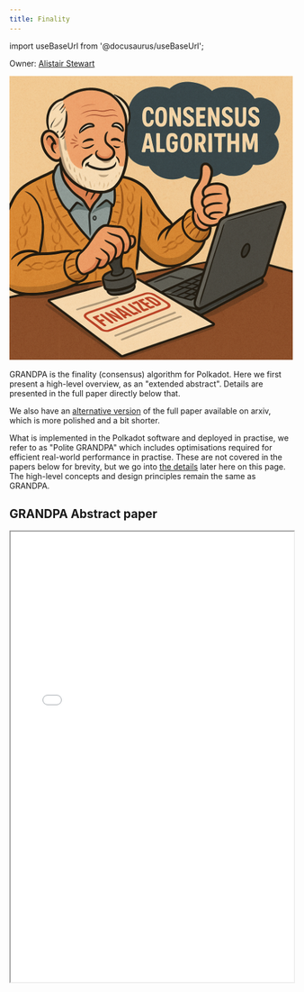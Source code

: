 ```yaml
---
title: Finality
---
```


import useBaseUrl from '@docusaurus/useBaseUrl';

Owner: [Alistair Stewart](/team_members/alistair.md)

![](Grandpa.png)

GRANDPA is the finality (consensus) algorithm for Polkadot. Here we first
present a high-level overview, as an "extended abstract". Details are presented
in the full paper directly below that.

We also have an [alternative version](https://arxiv.org/abs/2007.01560) of the
full paper available on arxiv, which is more polished and a bit shorter.

What is implemented in the Polkadot software and deployed in practise, we refer
to as "Polite GRANDPA" which includes optimisations required for efficient
real-world performance in practise. These are not covered in the papers below
for brevity, but we go into [the details](#polite-grandpa) later here on this
page. The high-level concepts and design principles remain the same as GRANDPA.

## GRANDPA Abstract paper
<iframe width="100%" height="800" src={useBaseUrl('/pdf/GRANDPAabstract.pdf')} />

## GRANDPA Full paper
<iframe width="100%" height="800" src={useBaseUrl('/pdf/grandpa.pdf')} />

## Polite GRANDPA


